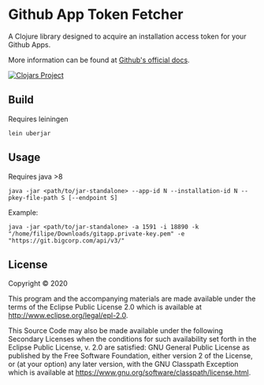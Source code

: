 # Github App Token Fetcher

A Clojure library designed to acquire an installation access token for your Github Apps.

More information can be found at [Github's official docs](https://docs.github.com/en/free-pro-team@latest/developers/apps/authenticating-with-github-apps).

[![Clojars Project](https://img.shields.io/clojars/v/ghapp-token-fetch.svg)](https://clojars.org/ghapp-token-fetch)

## Build

Requires leiningen

`lein uberjar`

## Usage

Requires java >8

`java -jar <path/to/jar-standalone> --app-id N --installation-id N --pkey-file-path S [--endpoint S]`

Example:

`java -jar <path/to/jar-standalone> -a 1591 -i 18890 -k "/home/filipe/Downloads/gitapp.private-key.pem" -e "https://git.bigcorp.com/api/v3/"`

## License

Copyright © 2020

This program and the accompanying materials are made available under the
terms of the Eclipse Public License 2.0 which is available at
http://www.eclipse.org/legal/epl-2.0.

This Source Code may also be made available under the following Secondary
Licenses when the conditions for such availability set forth in the Eclipse
Public License, v. 2.0 are satisfied: GNU General Public License as published by
the Free Software Foundation, either version 2 of the License, or (at your
option) any later version, with the GNU Classpath Exception which is available
at https://www.gnu.org/software/classpath/license.html.
